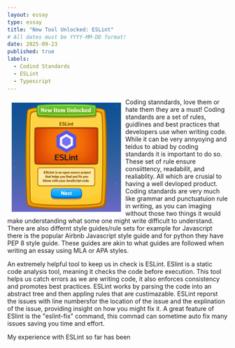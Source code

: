 ```yaml
---
layout: essay
type: essay
title: "New Tool Unlocked: ESLint"
# All dates must be YYYY-MM-DD format!
date: 2025-09-23
published: true
labels:
  - Codind Standards
  - ESLint
  - Typescript
---
```

<img src ="../img/code-standard-reflection/item-unlocked.png" alt="ESLint Card item unlocked" style ="float: left; margin: 10px; width: 250px;" />

Coding stanndards, love them or hate them they are a must! Coding standards are a set of rules, guidlines and best practices that developers use when writing code. While it can be very annyoying and teidus to abiad by coding standards it is important to do so. These set of rule ensure consiittency, readabilit, and realiablity. All which are crusial to having a well devloped product. Coding standards are very much like grammar and punctuatuion rule in writing, as you can imaging without those two things it would make understanding what some one might write difficult to understand. There are also differnt style guides/rule sets for example for Javascript there is the popular Airbnb Javascript style guide and for python they have PEP 8 style guide. These guides are akin to what guides are followed when writing an essay using MLA or APA styles. 

An extremely helpful tool to keep us in check is ESLint. ESlint is a static code analysis tool, meaning it checks the code before execution. This tool helps us catch errors as we are writing code, it also enforces consistency and promotes best practices. ESLint works by parsing the code into an abstract tree and then appling rules that are custimazable. ESLint reporst the issues with line numbersfor the location of the issue and the explination of the issue, providing insight on how you might fix it. A great feature of ESlint is the "eslint-fix" command, this commad can sometime auto fix many issues saving you time and effort. 

My experience with ESLint so far has been 